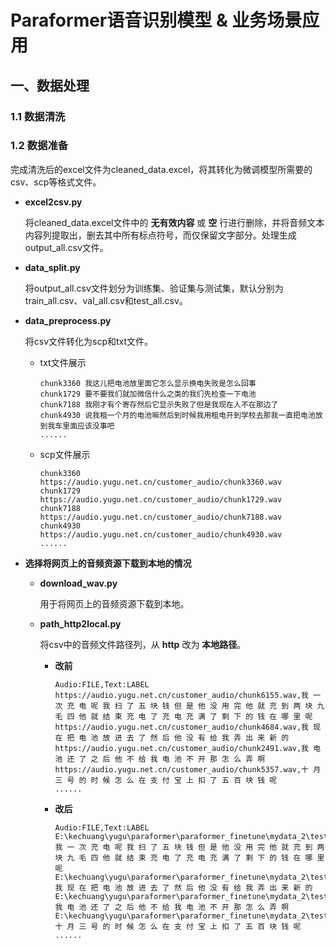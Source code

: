# Paraformer语音识别模型 & 业务场景应用

## 一、数据处理

### 1.1 数据清洗



### 1.2 数据准备

完成清洗后的excel文件为cleaned_data.excel，将其转化为微调模型所需要的csv、scp等格式文件。

- **excel2csv.py**

  将cleaned_data.excel文件中的 **无有效内容** 或 **空** 行进行删除，并将音频文本内容列提取出，删去其中所有标点符号，而仅保留文字部分。处理生成output_all.csv文件。

- **data_split.py**

  将output_all.csv文件划分为训练集、验证集与测试集，默认分别为train_all.csv、val_all.csv和test_all.csv。

- **data_preprocess.py**

  将csv文件转化为scp和txt文件。

  - txt文件展示

    ```text
    chunk3360 我这儿把电池放里面它怎么显示换电失败是怎么回事
    chunk1729 要不要我们就加微信什么之类的我们先检查一下电池
    chunk7188 我刚才有个寄存然后它显示失败了但是我现在人不在那边了
    chunk4930 说我租一个月的电池嘛然后到时候我用租电开到学校去那我一直把电池放到我车里面应该没事吧
    ......
    ```

  - scp文件展示

    ```text
    chunk3360 https://audio.yugu.net.cn/customer_audio/chunk3360.wav
    chunk1729 https://audio.yugu.net.cn/customer_audio/chunk1729.wav
    chunk7188 https://audio.yugu.net.cn/customer_audio/chunk7188.wav
    chunk4930 https://audio.yugu.net.cn/customer_audio/chunk4930.wav
    ......
    ```

- **选择将网页上的音频资源下载到本地的情况**

  - **download_wav.py**

    用于将网页上的音频资源下载到本地。

  - **path_http2local.py**

    将csv中的音频文件路径列，从 **http** 改为 **本地路径**。

    - **改前**

      ```text
      Audio:FILE,Text:LABEL
      https://audio.yugu.net.cn/customer_audio/chunk6155.wav,我 一 次 充 电 呢 我 扫 了 五 块 钱 但 是 他 没 用 完 他 就 充 到 两 块 九 毛 四 他 就 结 束 充 电 了 充 电 充 满 了 剩 下 的 钱 在 哪 里 呢
      https://audio.yugu.net.cn/customer_audio/chunk4684.wav,我 现 在 把 电 池 放 进 去 了 然 后 他 没 有 给 我 弄 出 来 新 的
      https://audio.yugu.net.cn/customer_audio/chunk2491.wav,我 电 池 还 了 之 后 他 不 给 我 电 池 不 开 那 怎 么 弄 啊
      https://audio.yugu.net.cn/customer_audio/chunk5357.wav,十 月 三 号 的 时 候 怎 么 在 支 付 宝 上 扣 了 五 百 块 钱 呢
      ......
      ```

    - **改后**

      ```text
      Audio:FILE,Text:LABEL
      E:\kechuang\yugu\paraformer\paraformer_finetune\mydata_2\test\wav\test\chunk6155.wav,我 一 次 充 电 呢 我 扫 了 五 块 钱 但 是 他 没 用 完 他 就 充 到 两 块 九 毛 四 他 就 结 束 充 电 了 充 电 充 满 了 剩 下 的 钱 在 哪 里 呢
      E:\kechuang\yugu\paraformer\paraformer_finetune\mydata_2\test\wav\test\chunk4684.wav,我 现 在 把 电 池 放 进 去 了 然 后 他 没 有 给 我 弄 出 来 新 的
      E:\kechuang\yugu\paraformer\paraformer_finetune\mydata_2\test\wav\test\chunk2491.wav,我 电 池 还 了 之 后 他 不 给 我 电 池 不 开 那 怎 么 弄 啊
      E:\kechuang\yugu\paraformer\paraformer_finetune\mydata_2\test\wav\test\chunk5357.wav,十 月 三 号 的 时 候 怎 么 在 支 付 宝 上 扣 了 五 百 块 钱 呢
      ......
      ```

      

  

  



